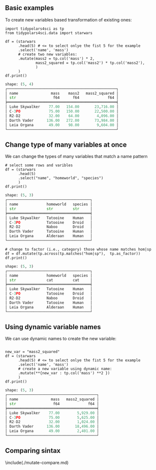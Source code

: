 ## Basic examples

To create new variables based transformation of existing ones:

``` {.python exports="both" results="output code" tangle="02-mutate.py" cache="yes" noweb="no" session="*Python-Org*"}
import tidypolars4sci as tp
from tidypolars4sci.data import starwars

df = (starwars
      .head(5) # <= to select onlye the fist 5 for the example
      .select('name', 'mass')
      # create two new variables:
      .mutate(mass2 = tp.col('mass') * 2,
              mass2_squared = tp.col('mass2') * tp.col('mass2'),
              )
      )
df.print()
```

``` python
shape: (5, 4)
┌──────────────────────────────────────────────────┐
│ name               mass    mass2   mass2_squared │
│ str                 f64      f64             f64 │
╞══════════════════════════════════════════════════╡
│ Luke Skywalker    77.00   154.00       23,716.00 │
│ C-3PO             75.00   150.00       22,500.00 │
│ R2-D2             32.00    64.00        4,096.00 │
│ Darth Vader      136.00   272.00       73,984.00 │
│ Leia Organa       49.00    98.00        9,604.00 │
└──────────────────────────────────────────────────┘
```

## Change type of many variables at once

We can change the types of many variables that match a name pattern

``` {.python exports="both" results="output code" tangle="02-mutate.py" cache="yes" noweb="no" session="*Python-Org*"}
# select some rows and varibles
df = (starwars
      .head(5) 
      .select("name", "homeworld", "species")
      )
df.print()

```

``` python
shape: (5, 3)
┌──────────────────────────────────────┐
│ name             homeworld   species │
│ str              str         str     │
╞══════════════════════════════════════╡
│ Luke Skywalker   Tatooine    Human   │
│ C-3PO            Tatooine    Droid   │
│ R2-D2            Naboo       Droid   │
│ Darth Vader      Tatooine    Human   │
│ Leia Organa      Alderaan    Human   │
└──────────────────────────────────────┘
```

``` {.python exports="both" results="output code" tangle="02-mutate.py" cache="yes" noweb="no" session="*Python-Org*"}
# change to factor (i.e., category) those whose name matches hom|sp
df = df.mutate(tp.across(tp.matches("hom|sp"),  tp.as_factor))
df.print()

```

``` python
shape: (5, 3)
┌──────────────────────────────────────┐
│ name             homeworld   species │
│ str              cat         cat     │
╞══════════════════════════════════════╡
│ Luke Skywalker   Tatooine    Human   │
│ C-3PO            Tatooine    Droid   │
│ R2-D2            Naboo       Droid   │
│ Darth Vader      Tatooine    Human   │
│ Leia Organa      Alderaan    Human   │
└──────────────────────────────────────┘
```

## Using dynamic variable names

We can use dynamic names to create the new variable:

``` {.python exports="both" results="output code" tangle="02-mutate.py" cache="yes" noweb="no" session="*Python-Org*"}

new_var = "mass2_squared"
df = (starwars
      .head(5) # <= to select onlye the fist 5 for the example
      .select('name', 'mass')
      # create a new variable using dynamic name:
      .mutate(**{new_var : tp.col('mass') **2 })
      )
df.print()
```

``` python
shape: (5, 3)
┌─────────────────────────────────────────┐
│ name               mass   mass2_squared │
│ str                 f64             f64 │
╞═════════════════════════════════════════╡
│ Luke Skywalker    77.00        5,929.00 │
│ C-3PO             75.00        5,625.00 │
│ R2-D2             32.00        1,024.00 │
│ Darth Vader      136.00       18,496.00 │
│ Leia Organa       49.00        2,401.00 │
└─────────────────────────────────────────┘
```

## Comparing sintax

\\include(./mutate-compare.md)
